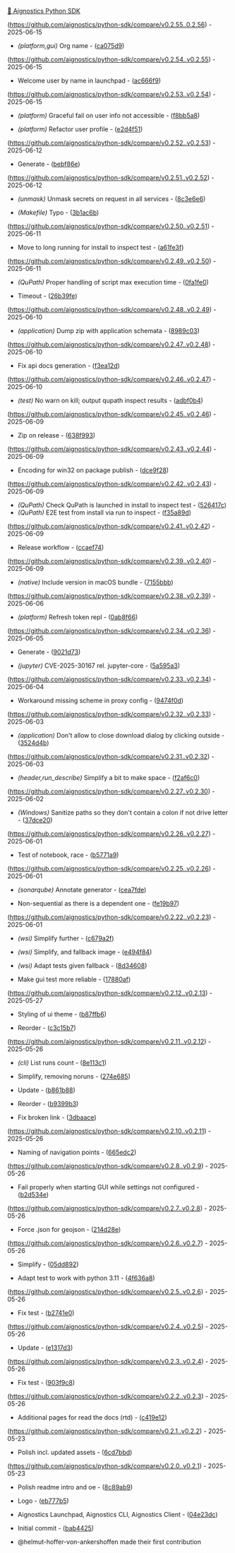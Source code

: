 [🔬 Aignostics Python SDK](https://aignostics.readthedocs.io/en/latest/)

(https://github.com/aignostics/python-sdk/compare/v0.2.55..0.2.56) - 2025-06-15


- *(platform,gui)* Org name - ([ca075d9](https://github.com/aignostics/python-sdk/commit/ca075d9bc803722c5faae5af2e8f21a8b558e03a))


(https://github.com/aignostics/python-sdk/compare/v0.2.54..v0.2.55) - 2025-06-15


- Welcome user by name in launchpad - ([ac666f9](https://github.com/aignostics/python-sdk/commit/ac666f932f53531770dd3a852b37a80d3b453dd6))


(https://github.com/aignostics/python-sdk/compare/v0.2.53..v0.2.54) - 2025-06-15


- *(platform)* Graceful fail on user info not accessible - ([f8bb5a8](https://github.com/aignostics/python-sdk/commit/f8bb5a8194c8970d6420d4f748e33b4fd570ef88))


- *(platform)* Refactor user profile - ([e2d4f51](https://github.com/aignostics/python-sdk/commit/e2d4f51a19f08320e4f66b5d284546a501f4fda3))


(https://github.com/aignostics/python-sdk/compare/v0.2.52..v0.2.53) - 2025-06-12


- Generate - ([bebf86e](https://github.com/aignostics/python-sdk/commit/bebf86e6286e1780ae350673ba6bf5ca057381f7))


(https://github.com/aignostics/python-sdk/compare/v0.2.51..v0.2.52) - 2025-06-12


- *(unmask)* Unmask secrets on request in all services - ([8c3e6e6](https://github.com/aignostics/python-sdk/commit/8c3e6e6a9f7b1dde8515458c0304387cf831fe61))


- *(Makefile)* Typo - ([3b1ac6b](https://github.com/aignostics/python-sdk/commit/3b1ac6b9c6be8e60a63ad16253dd45041193afdb))


(https://github.com/aignostics/python-sdk/compare/v0.2.50..v0.2.51) - 2025-06-11


- Move to long running for install to inspect test - ([a61fe3f](https://github.com/aignostics/python-sdk/commit/a61fe3f12c8483c994606822ebab1072d6d70a1a))


(https://github.com/aignostics/python-sdk/compare/v0.2.49..v0.2.50) - 2025-06-11


- *(QuPath)* Proper handling of script max execution time - ([0fa1fe0](https://github.com/aignostics/python-sdk/commit/0fa1fe0e586dbf4eadacf49ba24282655cd84743))


- Timeout - ([26b39fe](https://github.com/aignostics/python-sdk/commit/26b39fe87d6589ffe71155a6e0d1c35e2b9a017d))


(https://github.com/aignostics/python-sdk/compare/v0.2.48..v0.2.49) - 2025-06-10


- *(application)* Dump zip with application schemata - ([8989c03](https://github.com/aignostics/python-sdk/commit/8989c03b5ab561defa3eb8154a00591c44afb876))


(https://github.com/aignostics/python-sdk/compare/v0.2.47..v0.2.48) - 2025-06-10


- Fix api docs generation - ([f3ea12d](https://github.com/aignostics/python-sdk/commit/f3ea12d87c4e629f40af4df08fc61bc64e460353))


(https://github.com/aignostics/python-sdk/compare/v0.2.46..v0.2.47) - 2025-06-10


- *(test)* No warn on kill; output qupath inspect results - ([adbf0b4](https://github.com/aignostics/python-sdk/commit/adbf0b4ebee9ef17bb9a6478c70a988d87571097))


(https://github.com/aignostics/python-sdk/compare/v0.2.45..v0.2.46) - 2025-06-09


- Zip on release - ([638f993](https://github.com/aignostics/python-sdk/commit/638f993d2e95e539203bca7da22ed2cb9d6ba2ae))


(https://github.com/aignostics/python-sdk/compare/v0.2.43..v0.2.44) - 2025-06-09


- Encoding for win32 on package publish - ([dce9f28](https://github.com/aignostics/python-sdk/commit/dce9f28094b9315b395ef81d39f29fa4a303bb68))


(https://github.com/aignostics/python-sdk/compare/v0.2.42..v0.2.43) - 2025-06-09


- *(QuPath)* Check QuPath is launched in install to inspect test - ([526417c](https://github.com/aignostics/python-sdk/commit/526417cad780449ba80f894ac55889fe43491114))
- *(QuPath)* E2E test from install via run to inspect - ([f35a89d](https://github.com/aignostics/python-sdk/commit/f35a89d26e9a2408e43c67d638866500b3a2c2c2))


(https://github.com/aignostics/python-sdk/compare/v0.2.41..v0.2.42) - 2025-06-09


- Release workflow - ([ccaef74](https://github.com/aignostics/python-sdk/commit/ccaef740ed807288ebb9b705af0cd160635949cb))


(https://github.com/aignostics/python-sdk/compare/v0.2.39..v0.2.40) - 2025-06-09


- *(native)* Include version in macOS bundle - ([7155bbb](https://github.com/aignostics/python-sdk/commit/7155bbb34ebd6656ce68b0231616a21dbcc4eb6c))


(https://github.com/aignostics/python-sdk/compare/v0.2.38..v0.2.39) - 2025-06-06


- *(platform)* Refresh token repl - ([0ab8f66](https://github.com/aignostics/python-sdk/commit/0ab8f66b2b26cca7de13112ef1753267ec6f845d))


(https://github.com/aignostics/python-sdk/compare/v0.2.34..v0.2.36) - 2025-06-05


- Generate - ([9021d73](https://github.com/aignostics/python-sdk/commit/9021d73dfdd6ff3e85cc17f633bddbf2f5c4170d))


- *(jupyter)* CVE-2025-30167 rel. jupyter-core - ([5a595a3](https://github.com/aignostics/python-sdk/commit/5a595a3a5a2cf1d49490d7190d070a59e3590453))


(https://github.com/aignostics/python-sdk/compare/v0.2.33..v0.2.34) - 2025-06-04


- Workaround missing scheme in proxy config - ([9474f0d](https://github.com/aignostics/python-sdk/commit/9474f0dca775508e5e9caac8f9f68b8348987c66))


(https://github.com/aignostics/python-sdk/compare/v0.2.32..v0.2.33) - 2025-06-03


- *(application)* Don't allow to close download dialog by clicking outside - ([3524d4b](https://github.com/aignostics/python-sdk/commit/3524d4b54849a60270d48213dde94de7909defcc))


(https://github.com/aignostics/python-sdk/compare/v0.2.31..v0.2.32) - 2025-06-03


- *(header,run_describe)* Simplify a bit to make space - ([f2af6c0](https://github.com/aignostics/python-sdk/commit/f2af6c0a19217551b250e442d0a282a9e4c8d5ef))


(https://github.com/aignostics/python-sdk/compare/v0.2.27..v0.2.30) - 2025-06-02


- *(Windows)* Sanitize paths so they don't contain a colon if not drive letter - ([37dce20](https://github.com/aignostics/python-sdk/commit/37dce20076ef238f3baafbcc53186e50a44c0b60))


(https://github.com/aignostics/python-sdk/compare/v0.2.26..v0.2.27) - 2025-06-01


- Test of notebook, race - ([b5771a9](https://github.com/aignostics/python-sdk/commit/b5771a9f16b489499fc53da12a6e3d9e578c9f87))


(https://github.com/aignostics/python-sdk/compare/v0.2.25..v0.2.26) - 2025-06-01


- *(sonarqube)* Annotate generator - ([cea7fde](https://github.com/aignostics/python-sdk/commit/cea7fdec17fff5064c081933b36b6a076b3ce2d0))


- Non-sequential as there is a dependent one - ([fe19b97](https://github.com/aignostics/python-sdk/commit/fe19b9773f160963c9b39a4a53e9babea49764af))


(https://github.com/aignostics/python-sdk/compare/v0.2.22..v0.2.23) - 2025-06-01


- *(wsi)* Simplify further - ([c679a2f](https://github.com/aignostics/python-sdk/commit/c679a2fe1f66e20b88d114a7f1f80e56040efef6))
- *(wsi)* Simplify, and fallback image - ([e494f84](https://github.com/aignostics/python-sdk/commit/e494f84fd9a7a2a5bcc699085570e3f946b33638))


- *(wsi)* Adapt tests given fallback - ([8d34608](https://github.com/aignostics/python-sdk/commit/8d346088e0a7e2ab03282de93fd4cb83b4270ef7))
- Make gui test more reliable - ([17880af](https://github.com/aignostics/python-sdk/commit/17880afa3f4a84d1a6173293f2ea3c59f2cd8a1b))


(https://github.com/aignostics/python-sdk/compare/v0.2.12..v0.2.13) - 2025-05-27


- Styling of ui theme - ([b87ffb6](https://github.com/aignostics/python-sdk/commit/b87ffb67df666ea0f987b341321c6c560f1113f2))


- Reorder - ([c3c15b7](https://github.com/aignostics/python-sdk/commit/c3c15b7ddc6ff71caa3cc556da0ff2053209adef))


(https://github.com/aignostics/python-sdk/compare/v0.2.11..v0.2.12) - 2025-05-26


- *(cli)* List runs count - ([8e113c1](https://github.com/aignostics/python-sdk/commit/8e113c1560fee92057ba4bcce5c81e42bfeffacb))


- Simplify, removing noruns - ([274e685](https://github.com/aignostics/python-sdk/commit/274e6858f5a8a3332e4c49421e5c3a0b48d46bef))


- Update - ([b861b88](https://github.com/aignostics/python-sdk/commit/b861b88bfde53e6493fa12d4b3ea5ccfbf4d3410))
- Reorder - ([b9399b3](https://github.com/aignostics/python-sdk/commit/b9399b33c8eedf76aa2f3f8c6421d139dc6b0243))
- Fix broken link - ([3dbaace](https://github.com/aignostics/python-sdk/commit/3dbaace2a4ca769c7c7b103dfbe51c4b52a5a843))


(https://github.com/aignostics/python-sdk/compare/v0.2.10..v0.2.11) - 2025-05-26


- Naming of navigation points - ([665edc2](https://github.com/aignostics/python-sdk/commit/665edc2dfd9fd8dff4a734f18c8aa01d6182dbc6))


(https://github.com/aignostics/python-sdk/compare/v0.2.8..v0.2.9) - 2025-05-26


- Fail properly when starting GUI while settings not configured - ([b2d534e](https://github.com/aignostics/python-sdk/commit/b2d534e0479ad94f02cdf57c961c7fb3a4145123))


(https://github.com/aignostics/python-sdk/compare/v0.2.7..v0.2.8) - 2025-05-26


- Force .json for geojson - ([214d28e](https://github.com/aignostics/python-sdk/commit/214d28e101a3a3909be1668191644cf83f57019d))


(https://github.com/aignostics/python-sdk/compare/v0.2.6..v0.2.7) - 2025-05-26


- Simplify - ([05dd892](https://github.com/aignostics/python-sdk/commit/05dd89204bd418f3507b9c7c8737c0c021b6be89))


- Adapt test to work with python 3.11 - ([4f636a8](https://github.com/aignostics/python-sdk/commit/4f636a8c6dd51ae6bbae5a4ef7c05a625b7fd66e))


(https://github.com/aignostics/python-sdk/compare/v0.2.5..v0.2.6) - 2025-05-26


- Fix test - ([b2741e0](https://github.com/aignostics/python-sdk/commit/b2741e02e7769af9b4a590ffc0a90bc6dbcc215d))


(https://github.com/aignostics/python-sdk/compare/v0.2.4..v0.2.5) - 2025-05-26


- Update - ([e1317d3](https://github.com/aignostics/python-sdk/commit/e1317d38a71877164f508b3021b432a816d3e2fe))


(https://github.com/aignostics/python-sdk/compare/v0.2.3..v0.2.4) - 2025-05-26


- Fix test - ([903f9c8](https://github.com/aignostics/python-sdk/commit/903f9c8adcd7e3c96915edb742b3e1c609440b0a))


(https://github.com/aignostics/python-sdk/compare/v0.2.2..v0.2.3) - 2025-05-26


- Additional pages for read the docs (rtd) - ([c419e12](https://github.com/aignostics/python-sdk/commit/c419e1205a01f8e15700a5ce0bcfc6eeb0c5c056))


(https://github.com/aignostics/python-sdk/compare/v0.2.1..v0.2.2) - 2025-05-23


- Polish incl. updated assets - ([6cd7bbd](https://github.com/aignostics/python-sdk/commit/6cd7bbd939751b42baff5154d9922d77ec8b11fe))


(https://github.com/aignostics/python-sdk/compare/v0.2.0..v0.2.1) - 2025-05-23


- Polish readme intro and oe - ([8c89ab9](https://github.com/aignostics/python-sdk/commit/8c89ab9e5f498585405da461a406083b46d84288))
- Logo - ([eb777b5](https://github.com/aignostics/python-sdk/commit/eb777b5925abc4e601761af3c9a335e0577e4db1))




- Aignostics Launchpad, Aignostics CLI, Aignostics Client - ([04e23dc](https://github.com/aignostics/python-sdk/commit/04e23dc3ccd0cb287319e6c251ca3e229866e66e))


- Initial commit - ([bab4425](https://github.com/aignostics/python-sdk/commit/bab442520015b96dd922a0a4fc3a87b920f3fb94))



* @helmut-hoffer-von-ankershoffen made their first contribution


